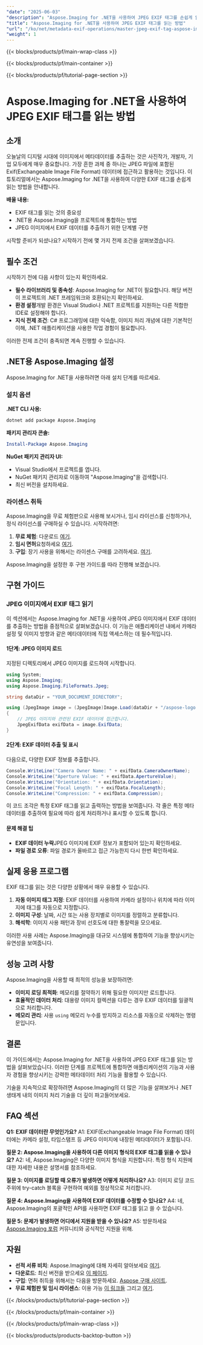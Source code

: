 ```yaml
---
"date": "2025-06-03"
"description": "Aspose.Imaging for .NET을 사용하여 JPEG EXIF 태그를 손쉽게 읽고 조작하는 방법을 알아보세요. 이 가이드는 개발자를 위한 단계별 지침을 제공합니다."
"title": "Aspose.Imaging for .NET을 사용하여 JPEG EXIF 태그를 읽는 방법"
"url": "/ko/net/metadata-exif-operations/master-jpeg-exif-tag-aspose-imaging-net/"
"weight": 1
---
```


{{< blocks/products/pf/main-wrap-class >}}

{{< blocks/products/pf/main-container >}}

{{< blocks/products/pf/tutorial-page-section >}}
# Aspose.Imaging for .NET을 사용하여 JPEG EXIF 태그를 읽는 방법

## 소개

오늘날의 디지털 시대에 이미지에서 메타데이터를 추출하는 것은 사진작가, 개발자, 기업 모두에게 매우 중요합니다. 가장 흔한 과제 중 하나는 JPEG 파일에 포함된 Exif(Exchangeable Image File Format) 데이터에 접근하고 활용하는 것입니다. 이 튜토리얼에서는 Aspose.Imaging for .NET을 사용하여 다양한 EXIF 태그를 손쉽게 읽는 방법을 안내합니다.

**배울 내용:**
- EXIF 태그를 읽는 것의 중요성
- .NET용 Aspose.Imaging을 프로젝트에 통합하는 방법
- JPEG 이미지에서 EXIF 데이터를 추출하기 위한 단계별 구현

시작할 준비가 되셨나요? 시작하기 전에 몇 가지 전제 조건을 살펴보겠습니다.

## 필수 조건

시작하기 전에 다음 사항이 있는지 확인하세요.

- **필수 라이브러리 및 종속성**: Aspose.Imaging for .NET이 필요합니다. 해당 버전이 프로젝트의 .NET 프레임워크와 호환되는지 확인하세요.
- **환경 설정**개발 환경은 Visual Studio나 .NET 프로젝트를 지원하는 다른 적합한 IDE로 설정해야 합니다.
- **지식 전제 조건**: C# 프로그래밍에 대한 익숙함, 이미지 처리 개념에 대한 기본적인 이해, .NET 애플리케이션을 사용한 작업 경험이 필요합니다.

이러한 전제 조건이 충족되면 계속 진행할 수 있습니다.

## .NET용 Aspose.Imaging 설정

Aspose.Imaging for .NET을 사용하려면 아래 설치 단계를 따르세요.

### 설치 옵션

**.NET CLI 사용:**

```bash
dotnet add package Aspose.Imaging
```

**패키지 관리자 콘솔:**

```powershell
Install-Package Aspose.Imaging
```

**NuGet 패키지 관리자 UI:**
- Visual Studio에서 프로젝트를 엽니다.
- NuGet 패키지 관리자로 이동하여 "Aspose.Imaging"을 검색합니다.
- 최신 버전을 설치하세요.

### 라이센스 취득

Aspose.Imaging을 무료 체험판으로 사용해 보시거나, 임시 라이선스를 신청하거나, 정식 라이선스를 구매하실 수 있습니다. 시작하려면:

1. **무료 체험**: 다운로드 [여기](https://releases.aspose.com/imaging/net/).
2. **임시 면허**요청하세요 [여기](https://purchase.aspose.com/temporary-license/).
3. **구입**: 장기 사용을 위해서는 라이센스 구매를 고려하세요. [여기](https://purchase.aspose.com/buy).

Aspose.Imaging을 설정한 후 구현 가이드를 따라 진행해 보겠습니다.

## 구현 가이드

### JPEG 이미지에서 EXIF 태그 읽기

이 섹션에서는 Aspose.Imaging for .NET을 사용하여 JPEG 이미지에서 EXIF 데이터를 추출하는 방법을 중점적으로 살펴보겠습니다. 이 기능은 애플리케이션 내에서 카메라 설정 및 이미지 방향과 같은 메타데이터에 직접 액세스하는 데 필수적입니다.

#### 1단계: JPEG 이미지 로드

지정된 디렉토리에서 JPEG 이미지를 로드하여 시작합니다.

```csharp
using System;
using Aspose.Imaging;
using Aspose.Imaging.FileFormats.Jpeg;

string dataDir = "YOUR_DOCUMENT_DIRECTORY"; 

using (JpegImage image = (JpegImage)Image.Load(dataDir + "/aspose-logo.jpg"))
{
    // JPEG 이미지와 관련된 EXIF 데이터에 접근합니다.
    JpegExifData exifData = image.ExifData;
}
```

#### 2단계: EXIF 데이터 추출 및 표시

다음으로, 다양한 EXIF 정보를 추출합니다.

```csharp
Console.WriteLine("Camera Owner Name: " + exifData.CameraOwnerName);
Console.WriteLine("Aperture Value: " + exifData.ApertureValue);
Console.WriteLine("Orientation: " + exifData.Orientation);
Console.WriteLine("Focal Length: " + exifData.FocalLength);
Console.WriteLine("Compression: " + exifData.Compression);
```

이 코드 조각은 특정 EXIF 태그를 읽고 출력하는 방법을 보여줍니다. 각 줄은 특정 메타데이터를 추출하여 필요에 따라 쉽게 처리하거나 표시할 수 있도록 합니다.

#### 문제 해결 팁

- **EXIF 데이터 누락**JPEG 이미지에 EXIF 정보가 포함되어 있는지 확인하세요.
- **파일 경로 오류**: 파일 경로가 올바르고 접근 가능한지 다시 한번 확인하세요.

## 실제 응용 프로그램

EXIF 태그를 읽는 것은 다양한 상황에서 매우 유용할 수 있습니다.

1. **자동 이미지 태그 지정**: EXIF 데이터를 사용하여 카메라 설정이나 위치에 따라 이미지에 태그를 자동으로 지정합니다.
2. **이미지 구성**: 날짜, 시간 또는 사용 장치별로 이미지를 정렬하고 분류합니다.
3. **해석학**: 이미지 사용 패턴과 장비 선호도에 대한 통찰력을 모으세요.

이러한 사용 사례는 Aspose.Imaging을 대규모 시스템에 통합하여 기능을 향상시키는 유연성을 보여줍니다.

## 성능 고려 사항

Aspose.Imaging을 사용할 때 최적의 성능을 보장하려면:

- **이미지 로딩 최적화**: 메모리를 절약하기 위해 필요한 이미지만 로드합니다.
- **효율적인 데이터 처리**: 대용량 이미지 컬렉션을 다루는 경우 EXIF 데이터를 일괄적으로 처리합니다.
- **메모리 관리**: 사용 `using` 메모리 누수를 방지하고 리소스를 자동으로 삭제하는 명령문입니다.

## 결론

이 가이드에서는 Aspose.Imaging for .NET을 사용하여 JPEG EXIF 태그를 읽는 방법을 살펴보았습니다. 이러한 단계를 프로젝트에 통합하면 애플리케이션의 기능과 사용자 경험을 향상시키는 강력한 메타데이터 처리 기능을 활용할 수 있습니다.

기술을 지속적으로 확장하려면 Aspose.Imaging의 더 많은 기능을 살펴보거나 .NET 생태계 내의 이미지 처리 기술을 더 깊이 파고들어보세요.

## FAQ 섹션

**Q1: EXIF 데이터란 무엇인가요?**
A1: EXIF(Exchangeable Image File Format) 데이터에는 카메라 설정, 타임스탬프 등 JPEG 이미지에 내장된 메타데이터가 포함됩니다.

**질문 2: Aspose.Imaging을 사용하여 다른 이미지 형식의 EXIF 태그를 읽을 수 있나요?**
A2: 네, Aspose.Imaging은 다양한 이미지 형식을 지원합니다. 특정 형식 지원에 대한 자세한 내용은 설명서를 참조하세요.

**질문 3: 이미지를 로딩할 때 오류가 발생하면 어떻게 처리하나요?**
A3: 이미지 로딩 코드 주위에 try-catch 블록을 구현하여 예외를 정상적으로 처리합니다.

**질문 4: Aspose.Imaging을 사용하여 EXIF 데이터를 수정할 수 있나요?**
A4: 네, Aspose.Imaging의 포괄적인 API를 사용하면 EXIF 태그를 읽고 쓸 수 있습니다.

**질문 5: 문제가 발생하면 어디에서 지원을 받을 수 있나요?**
A5: 방문하세요 [Aspose.Imaging 포럼](https://forum.aspose.com/c/imaging/10) 커뮤니티와 공식적인 지원을 위해.

## 자원

- **선적 서류 비치**: Aspose.Imaging에 대해 자세히 알아보세요 [여기](https://reference.aspose.com/imaging/net/).
- **다운로드**: 최신 버전을 받으세요 [이 페이지](https://releases.aspose.com/imaging/net/).
- **구입**: 면허 취득을 위해서는 다음을 방문하세요. [Aspose 구매 사이트](https://purchase.aspose.com/buy).
- **무료 체험판 및 임시 라이센스**: 이용 가능 [이 링크들](https://releases.aspose.com/imaging/net/) 그리고 [여기](https://purchase.aspose.com/temporary-license/).

{{< /blocks/products/pf/tutorial-page-section >}}

{{< /blocks/products/pf/main-container >}}

{{< /blocks/products/pf/main-wrap-class >}}

{{< blocks/products/products-backtop-button >}}